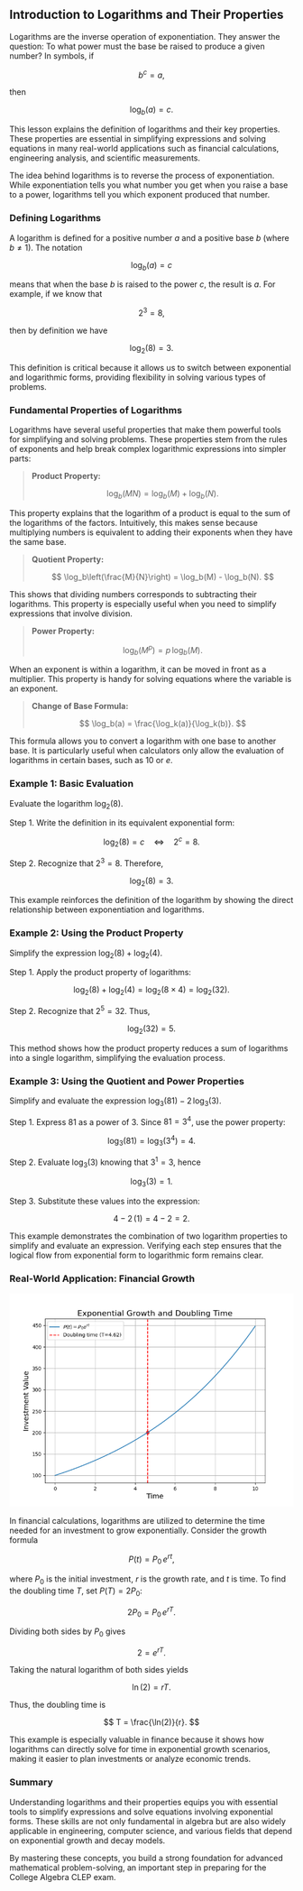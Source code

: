 ## Introduction to Logarithms and Their Properties

Logarithms are the inverse operation of exponentiation. They answer the question: To what power must the base be raised to produce a given number? In symbols, if

$$
b^c = a,
$$

then

$$
\log_b(a) = c.
$$

This lesson explains the definition of logarithms and their key properties. These properties are essential in simplifying expressions and solving equations in many real-world applications such as financial calculations, engineering analysis, and scientific measurements.

The idea behind logarithms is to reverse the process of exponentiation. While exponentiation tells you what number you get when you raise a base to a power, logarithms tell you which exponent produced that number.

### Defining Logarithms

A logarithm is defined for a positive number $a$ and a positive base $b$ (where $b \neq 1$). The notation

$$
\log_b(a) = c
$$

means that when the base $b$ is raised to the power $c$, the result is $a$. For example, if we know that

$$
2^3 = 8,
$$

then by definition we have

$$
\log_2(8) = 3.
$$

This definition is critical because it allows us to switch between exponential and logarithmic forms, providing flexibility in solving various types of problems.

### Fundamental Properties of Logarithms

Logarithms have several useful properties that make them powerful tools for simplifying and solving problems. These properties stem from the rules of exponents and help break complex logarithmic expressions into simpler parts:

> **Product Property:**
>
> $$
> \log_b(MN) = \log_b(M) + \log_b(N).
> $$

This property explains that the logarithm of a product is equal to the sum of the logarithms of the factors. Intuitively, this makes sense because multiplying numbers is equivalent to adding their exponents when they have the same base.

> **Quotient Property:**
>
> $$
> \log_b\left(\frac{M}{N}\right) = \log_b(M) - \log_b(N).
> $$

This shows that dividing numbers corresponds to subtracting their logarithms. This property is especially useful when you need to simplify expressions that involve division.

> **Power Property:**
>
> $$
> \log_b(M^p) = p\,\log_b(M).
> $$

When an exponent is within a logarithm, it can be moved in front as a multiplier. This property is handy for solving equations where the variable is an exponent.

> **Change of Base Formula:**
>
> $$
> \log_b(a) = \frac{\log_k(a)}{\log_k(b)}.
> $$

This formula allows you to convert a logarithm with one base to another base. It is particularly useful when calculators only allow the evaluation of logarithms in certain bases, such as $10$ or $e$.

### Example 1: Basic Evaluation

Evaluate the logarithm $\log_2(8)$.

Step 1. Write the definition in its equivalent exponential form:

$$
\log_2(8) = c \quad \Longleftrightarrow \quad 2^c = 8.
$$

Step 2. Recognize that $2^3 = 8$. Therefore, 

$$
\log_2(8) = 3.
$$

This example reinforces the definition of the logarithm by showing the direct relationship between exponentiation and logarithms.

### Example 2: Using the Product Property

Simplify the expression $\log_2(8) + \log_2(4)$.

Step 1. Apply the product property of logarithms:

$$
\log_2(8) + \log_2(4) = \log_2(8 \times 4) = \log_2(32).
$$

Step 2. Recognize that $2^5 = 32$. Thus,

$$
\log_2(32) = 5.
$$

This method shows how the product property reduces a sum of logarithms into a single logarithm, simplifying the evaluation process.

### Example 3: Using the Quotient and Power Properties

Simplify and evaluate the expression $\log_3(81) - 2\,\log_3(3)$.

Step 1. Express $81$ as a power of $3$. Since $81 = 3^4$, use the power property:

$$
\log_3(81) = \log_3(3^4) = 4.
$$

Step 2. Evaluate $\log_3(3)$ knowing that $3^1 = 3$, hence

$$
\log_3(3) = 1.
$$

Step 3. Substitute these values into the expression:

$$
4 - 2\,(1) = 4 - 2 = 2.
$$

This example demonstrates the combination of two logarithm properties to simplify and evaluate an expression. Verifying each step ensures that the logical flow from exponential form to logarithmic form remains clear.

### Real-World Application: Financial Growth

![Exponential growth graph using $P(t)=P_0\,e^{rt}$ and doubling time $T=\frac{\ln(2)}{r}$.](images/plot_1_06-03-lesson-introduction-to-logarithms-and-their-properties.md.png)

In financial calculations, logarithms are utilized to determine the time needed for an investment to grow exponentially. Consider the growth formula

$$
P(t) = P_0\,e^{rt},
$$

where $P_0$ is the initial investment, $r$ is the growth rate, and $t$ is time. To find the doubling time $T$, set $P(T) = 2P_0$:

$$
2P_0 = P_0\,e^{rT}.
$$

Dividing both sides by $P_0$ gives

$$
2 = e^{rT}.
$$

Taking the natural logarithm of both sides yields

$$
\ln(2) = rT.
$$

Thus, the doubling time is

$$
T = \frac{\ln(2)}{r}.
$$

This example is especially valuable in finance because it shows how logarithms can directly solve for time in exponential growth scenarios, making it easier to plan investments or analyze economic trends.

### Summary

Understanding logarithms and their properties equips you with essential tools to simplify expressions and solve equations involving exponential forms. These skills are not only fundamental in algebra but are also widely applicable in engineering, computer science, and various fields that depend on exponential growth and decay models.

By mastering these concepts, you build a strong foundation for advanced mathematical problem-solving, an important step in preparing for the College Algebra CLEP exam.